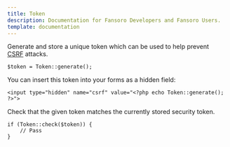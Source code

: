 ```yaml
---
title: Token
description: Documentation for Fansoro Developers and Fansoro Users.
template: documentation
---
```

Generate and store a unique token which can be used to help prevent  
[CSRF](http://wikipedia.org/wiki/Cross_Site_Request_Forgery) attacks.  

```
$token = Token::generate();
```

You can insert this token into your forms as a hidden field:  
```
<input type="hidden" name="csrf" value="<?php echo Token::generate(); ?>">
```

Check that the given token matches the currently stored security token.  
```
if (Token::check($token)) {
    // Pass
}
```
